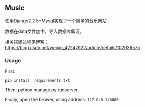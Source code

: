## Music

使用Django2.2.5+Mysql实现了一个简单的音乐网站

数据在data文件加中，导入数据库即可。

相关搭建过程见博客：https://blog.csdn.net/weixin_42247922/article/details/102936575

### Usage
First:

    pip install  requirements.txt
Then:
     python manage.py runserver

Finaly, open the brower, using address: `127.0.0.1:8000`

